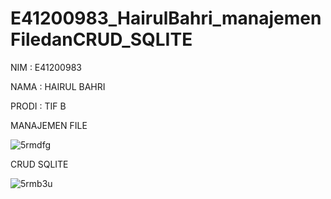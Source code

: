 # E41200983_HairulBahri_manajemenFiledanCRUD_SQLITE
NIM : E41200983

NAMA : HAIRUL BAHRI

PRODI : TIF B

MANAJEMEN FILE

![5rmdfg](https://user-images.githubusercontent.com/80257426/138594628-7194056a-adc4-4612-bff8-363a5e1f017f.gif)


CRUD SQLITE

![5rmb3u](https://user-images.githubusercontent.com/80257426/138593727-a77c1356-9410-4db5-9a52-fe8929605aa0.gif)
